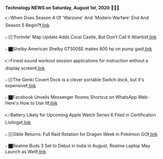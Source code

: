 <b>Technology NEWS on Saturday, August 1st, 2020</b> 📡📡📡 

👉When Does Season 4 Of 'Warzone' And 'Modern Warfare' End And Season 5 Begin?❗️<a href='https://techblock.club/?p=6329'> link</a>

👉🏽'Fortnite' Map Update Adds Coral Castle, But Don't Call It Atlantis❗️<a href='https://techblock.club/?p=6331'> link</a>

👉🏿Shelby American Shelby GT500SE makes 800 hp on pump gas❗️<a href='https://techblock.club/?p=6333'> link</a>

👉Finest sound workout session applications for instruction without a display screen❗️<a href='https://techblock.club/?p=6335'> link</a>

👉🏽The Genki Covert Dock is a clever portable Switch dock, but it's expensive❗️<a href='https://techblock.club/?p=6337'> link</a>

👉🏿Facebook Unveils Messenger Rooms Shortcut on WhatsApp Web: Here's How to Use It❗️<a href='https://techblock.club/?p=6339'> link</a>

👉Battery Likely for Upcoming Apple Watch Series 6 Filed in Certification Listings❗️<a href='https://techblock.club/?p=6341'> link</a>

👉🏽Gible Returns: Full Raid Rotation for Dragon Week in Pokémon GO❗️<a href='https://techblock.club/?p=6343'> link</a>

👉🏿Realme Buds 3 Set to Debut in India in August, Realme Laptop May Launch as Well❗️<a href='https://techblock.club/?p=6345'> link</a>

